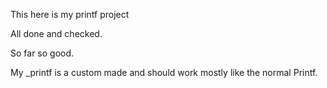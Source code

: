 This here is my printf project

All done and checked. 

So far so good.

My _printf is a custom made and should work mostly like the normal Printf.



